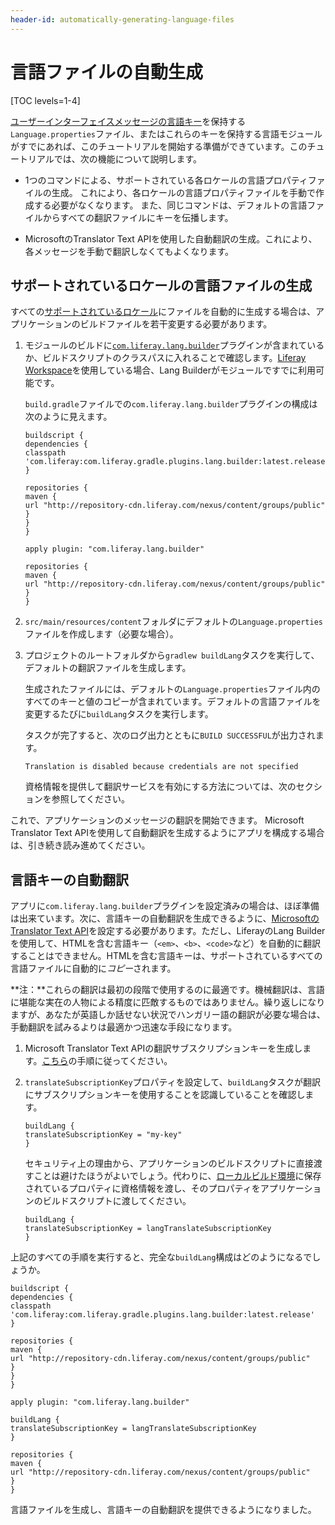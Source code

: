 ```yaml
---
header-id: automatically-generating-language-files
---
```


# 言語ファイルの自動生成

[TOC levels=1-4]

[ユーザーインターフェイスメッセージの言語キー](/docs/7-1/tutorials/-/knowledge_base/t/localizing-your-application)を保持する`Language.properties`ファイル、またはこれらのキーを保持する言語モジュールがすでにあれば、このチュートリアルを開始する準備ができています。このチュートリアルでは、次の機能について説明します。

- 1つのコマンドによる、サポートされている各ロケールの言語プロパティファイルの生成。 これにより、各ロケールの言語プロパティファイルを手動で作成する必要がなくなります。 また、同じコマンドは、デフォルトの言語ファイルからすべての翻訳ファイルにキーを伝播します。

- MicrosoftのTranslator Text APIを使用した自動翻訳の生成。これにより、各メッセージを手動で翻訳しなくてもよくなります。

## サポートされているロケールの言語ファイルの生成

すべての[サポートされているロケール](@platform-ref@/7.1-latest/propertiesdoc/portal.properties.html#Languages%20and%20Time%20Zones)にファイルを自動的に生成する場合は、アプリケーションのビルドファイルを若干変更する必要があります。

1. モジュールのビルドに[`com.liferay.lang.builder`](https://github.com/liferay/liferay-portal/tree/master/modules/sdk/gradle-plugins-lang-builder)プラグインが含まれているか、ビルドスクリプトのクラスパスに入れることで確認します。[Liferay Workspace](/docs/7-1/tutorials/-/knowledge_base/t/liferay-workspace)を使用している場合、Lang Builderがモジュールですでに利用可能です。

   `build.gradle`ファイルでの`com.liferay.lang.builder`プラグインの構成は次のように見えます。

       buildscript {
       dependencies {
       classpath 'com.liferay:com.liferay.gradle.plugins.lang.builder:latest.release'
       }
       
       repositories {
       maven {
       url "http://repository-cdn.liferay.com/nexus/content/groups/public"
       }
       }
       }
       
       apply plugin: "com.liferay.lang.builder"
       
       repositories {
       maven {
       url "http://repository-cdn.liferay.com/nexus/content/groups/public"
       }
       }
   
2. `src/main/resources/content`フォルダにデフォルトの`Language.properties`ファイルを作成します（必要な場合）。

3. プロジェクトのルートフォルダから`gradlew buildLang`タスクを実行して、デフォルトの翻訳ファイルを生成します。

   生成されたファイルには、デフォルトの`Language.properties`ファイル内のすべてのキーと値のコピーが含まれています。デフォルトの言語ファイルを変更するたびに`buildLang`タスクを実行します。

   タスクが完了すると、次のログ出力とともに`BUILD SUCCESSFUL`が出力されます。

       Translation is disabled because credentials are not specified
   
   資格情報を提供して翻訳サービスを有効にする方法については、次のセクションを参照してください。

これで、アプリケーションのメッセージの翻訳を開始できます。 Microsoft Translator Text APIを使用して自動翻訳を生成するようにアプリを構成する場合は、引き続き読み進めてください。

## 言語キーの自動翻訳

アプリに`com.liferay.lang.builder`プラグインを設定済みの場合は、ほぼ準備は出来ています。次に、言語キーの自動翻訳を生成できるように、[MicrosoftのTranslator Text API](https://azure.microsoft.com/en-us/services/cognitive-services/translator-text-api/)を設定する必要があります。ただし、LiferayのLang Builderを使用して、HTMLを含む言語キー（`<em>`、`<b>`、`<code>`など）を自動的に翻訳することはできません。HTMLを含む言語キーは、サポートされているすべての言語ファイルに自動的に*コピー*されます。

**注：**これらの翻訳は最初の段階で使用するのに最適です。機械翻訳は、言語に堪能な実在の人物による精度に匹敵するものではありません。繰り返しになりますが、あなたが英語しか話せない状況でハンガリー語の翻訳が必要な場合は、手動翻訳を試みるよりは最適かつ迅速な手段になります。

1. Microsoft Translator Text APIの翻訳サブスクリプションキーを生成します。[こちら](http://docs.microsofttranslator.com/text-translate.html)の手順に従ってください。

2. `translateSubscriptionKey`プロパティを設定して、`buildLang`タスクが翻訳にサブスクリプションキーを使用することを認識していることを確認します。

       buildLang {
       translateSubscriptionKey = "my-key"
       }
   
   セキュリティ上の理由から、アプリケーションのビルドスクリプトに直接渡すことは避けたほうがよいでしょう。代わりに、[ローカルビルド環境](https://docs.gradle.org/current/userguide/build_environment.html)に保存されているプロパティに資格情報を渡し、そのプロパティをアプリケーションのビルドスクリプトに渡してください。

       buildLang {
       translateSubscriptionKey = langTranslateSubscriptionKey
       }
   
上記のすべての手順を実行すると、完全な`buildLang`構成はどのようになるでしょうか。

    buildscript {
    dependencies {
    classpath 'com.liferay:com.liferay.gradle.plugins.lang.builder:latest.release'
    }
    
    repositories {
    maven {
    url "http://repository-cdn.liferay.com/nexus/content/groups/public"
    }
    }
    }
    
    apply plugin: "com.liferay.lang.builder"
    
    buildLang {
    translateSubscriptionKey = langTranslateSubscriptionKey
    }
    
    repositories {
    maven {
    url "http://repository-cdn.liferay.com/nexus/content/groups/public"
    }
    }

 言語ファイルを生成し、言語キーの自動翻訳を提供できるようになりました。
